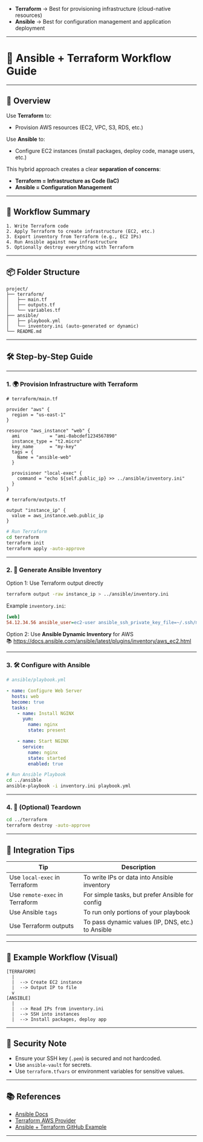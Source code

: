 
- **Terraform** → Best for provisioning infrastructure (cloud-native resources)
- **Ansible** → Best for configuration management and application deployment

---

# 🔧 Ansible + Terraform Workflow Guide

---

## 🧭 Overview

Use **Terraform** to:
- Provision AWS resources (EC2, VPC, S3, RDS, etc.)

Use **Ansible** to:
- Configure EC2 instances (install packages, deploy code, manage users, etc.)

This hybrid approach creates a clear **separation of concerns**:
- **Terraform = Infrastructure as Code (IaC)**
- **Ansible = Configuration Management**

---

## 🔁 Workflow Summary

```plaintext
1. Write Terraform code
2. Apply Terraform to create infrastructure (EC2, etc.)
3. Export inventory from Terraform (e.g., EC2 IPs)
4. Run Ansible against new infrastructure
5. Optionally destroy everything with Terraform
```

---

## 📦 Folder Structure

```plaintext
project/
├── terraform/
│   ├── main.tf
│   ├── outputs.tf
│   └── variables.tf
├── ansible/
│   ├── playbook.yml
│   └── inventory.ini (auto-generated or dynamic)
└── README.md
```

---

## 🛠️ Step-by-Step Guide

---

### 1. 🌍 Provision Infrastructure with Terraform

```hcl
# terraform/main.tf

provider "aws" {
  region = "us-east-1"
}

resource "aws_instance" "web" {
  ami           = "ami-0abcdef1234567890"
  instance_type = "t2.micro"
  key_name      = "my-key"
  tags = {
    Name = "ansible-web"
  }

  provisioner "local-exec" {
    command = "echo ${self.public_ip} >> ../ansible/inventory.ini"
  }
}
```

```hcl
# terraform/outputs.tf

output "instance_ip" {
  value = aws_instance.web.public_ip
}
```

```bash
# Run Terraform
cd terraform
terraform init
terraform apply -auto-approve
```

---

### 2. 🧾 Generate Ansible Inventory

Option 1: Use Terraform output directly

```bash
terraform output -raw instance_ip > ../ansible/inventory.ini
```

Example `inventory.ini`:

```ini
[web]
54.12.34.56 ansible_user=ec2-user ansible_ssh_private_key_file=~/.ssh/my-key.pem
```

Option 2: Use **Ansible Dynamic Inventory** for AWS  
📚 https://docs.ansible.com/ansible/latest/plugins/inventory/aws_ec2.html

---

### 3. 🛠️ Configure with Ansible

```yaml
# ansible/playbook.yml

- name: Configure Web Server
  hosts: web
  become: true
  tasks:
    - name: Install NGINX
      yum:
        name: nginx
        state: present

    - name: Start NGINX
      service:
        name: nginx
        state: started
        enabled: true
```

```bash
# Run Ansible Playbook
cd ../ansible
ansible-playbook -i inventory.ini playbook.yml
```

---

### 4. 🚫 (Optional) Teardown

```bash
cd ../terraform
terraform destroy -auto-approve
```

---

## 🧩 Integration Tips

| Tip                                 | Description                                     |
|-------------------------------------|-------------------------------------------------|
| Use `local-exec` in Terraform       | To write IPs or data into Ansible inventory     |
| Use `remote-exec` in Terraform      | For simple tasks, but prefer Ansible for config |
| Use Ansible `tags`                  | To run only portions of your playbook           |
| Use Terraform outputs               | To pass dynamic values (IP, DNS, etc.) to Ansible |

---

## 📘 Example Workflow (Visual)

```plaintext
[TERRAFORM]
  |
  |  --> Create EC2 instance
  |  --> Output IP to file
  v
[ANSIBLE]
  |
  |  --> Read IPs from inventory.ini
  |  --> SSH into instances
  |  --> Install packages, deploy app
```

---

## 🔐 Security Note

- Ensure your SSH key (`.pem`) is secured and not hardcoded.
- Use `ansible-vault` for secrets.
- Use `terraform.tfvars` or environment variables for sensitive values.

---

## 📚 References

- [Ansible Docs](https://docs.ansible.com/)
- [Terraform AWS Provider](https://registry.terraform.io/providers/hashicorp/aws/latest/docs)
- [Ansible + Terraform GitHub Example](https://github.com/hashicorp/terraform-guides/tree/master/operations/provisioners/ansible)

---
```

